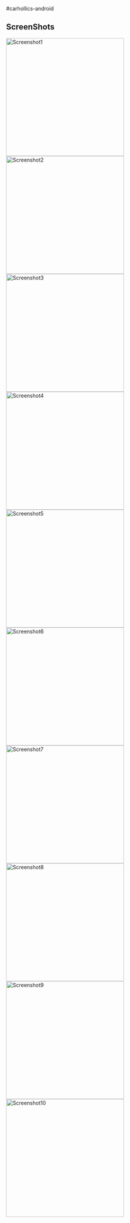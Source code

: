 #carhollics-android

ScreenShots
--

<img src="http://www.codecode.com.br/preview/carhollics-callcenter/img/cover/Screenshot_1476166773.png" alt="Screenshot1" width="320" style="float: left"/>

<img src="http://www.codecode.com.br/preview/carhollics-callcenter/img/cover/Screenshot_1476166780.png" alt="Screenshot2" width="320" style="float: left"/>

<img src="http://www.codecode.com.br/preview/carhollics-callcenter/img/cover/Screenshot_1476166784.png" alt="Screenshot3" width="320" style="float: left"/>

<img src="http://www.codecode.com.br/preview/carhollics-callcenter/img/cover/Screenshot_1476166999.png" alt="Screenshot4" width="320" style="float: left"/>

<img src="http://www.codecode.com.br/preview/carhollics-callcenter/img/cover/Screenshot_1476167003.png" alt="Screenshot5" width="320" style="float: left"/>

<img src="http://www.codecode.com.br/preview/carhollics-callcenter/img/cover/Screenshot_1476167007.png" alt="Screenshot6" width="320" style="float: left"/>

<img src="http://www.codecode.com.br/preview/carhollics-callcenter/img/cover/Screenshot_1476167015.png" alt="Screenshot7" width="320" style="float: left"/>

<img src="http://www.codecode.com.br/preview/carhollics-callcenter/img/cover/Screenshot_1476167030.png" alt="Screenshot8" width="320" style="float: left"/>

<img src="http://www.codecode.com.br/preview/carhollics-callcenter/img/cover/Screenshot_1476167046.png" alt="Screenshot9" width="320" style="float: left"/>

<img src="http://www.codecode.com.br/preview/carhollics-callcenter/img/cover/Screenshot_1476167072.png" alt="Screenshot10" width="320" style="float: left"/>






